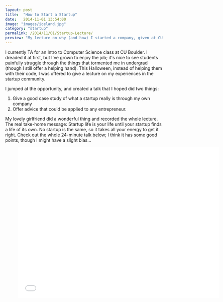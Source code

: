 ```yaml
---
layout: post
title:  "How to Start a Startup"
date:   2014-11-01 13:54:00
image: "images/iceland.jpg"
category: "startup"
permalink: /2014/11/01/Startup-Lecture/
preview: "My lecture on why (and how) I started a company, given at CU Boulder on Halloween 2014."
---
```


I currently TA for an Intro to Computer Science class at CU Boulder. I dreaded it at first, but I've grown to enjoy the job; it's nice to see students painfully struggle through the things that tormented me in undergrad (though I still offer a helping hand). This Halloween, instead of helping them with their code, I was offered to give a lecture on my experiences in the startup community.

I jumped at the opportunity, and created a talk that I hoped did two things:

1. Give a good case study of what a startup really is through my own company
2. Offer advice that could be applied to any entrepreneur.

My lovely girlfriend did a wonderful thing and recorded the whole lecture. The real take-home message: Startup life is your life until your startup finds a life of its own. No startup is the same, so it takes all your energy to get it right. Check out the whole 24-minute talk below; I think it has some good points, though I might have a slight bias...

<div class="video">
    <figure>
        <iframe width="640" height="480" src="//www.youtube.com/embed/woFlU6TTjLg?rel=0" frameborder="0" allowfullscreen></iframe>
    </figure>
</div>




